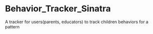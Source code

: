 # Behavior_Tracker_Sinatra
A tracker for users(parents, educators) to track children behaviors for a pattern 
